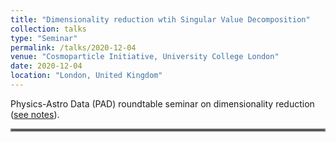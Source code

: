```yaml
---
title: "Dimensionality reduction wtih Singular Value Decomposition"
collection: talks
type: "Seminar"
permalink: /talks/2020-12-04
venue: "Cosmoparticle Initiative, University College London"
date: 2020-12-04
location: "London, United Kingdom"
---
```


Physics-Astro Data (PAD) roundtable seminar on dimensionality reduction ([see notes](https://docs.google.com/document/d/1ezBGvy51nUPh4IFZId_MlBV2xzTPJYy3GM7VX5MCGDs/edit?usp=sharing)).

<hr style="border:2px solid gray">
